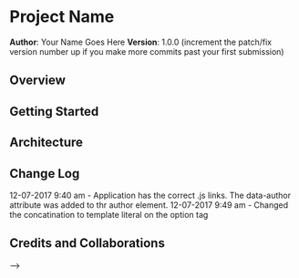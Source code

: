 # Project Name

**Author**: Your Name Goes Here
**Version**: 1.0.0 (increment the patch/fix version number up if you make more commits past your first submission)

## Overview
<!-- Provide a high level overview of what this application is and why you are building it, beyond the fact that it's an assignment for a Code Fellows 301 class. (i.e. What's your problem domain?) -->

## Getting Started
<!-- What are the steps that a user must take in order to build this app on their own machine and get it running? -->

## Architecture
<!-- Provide a detailed description of the application design. What technologies (languages, libraries, etc) you're using, and any other relevant design information. -->

## Change Log
12-07-2017 9:40 am - Application has the correct .js links. The data-author attribute was added to thr author element.
12-07-2017 9:49 am - Changed the concatination to template literal on the option tag

## Credits and Collaborations
<!-- Give credit (and a link) to other people or resources that helped you build this application. -->
-->